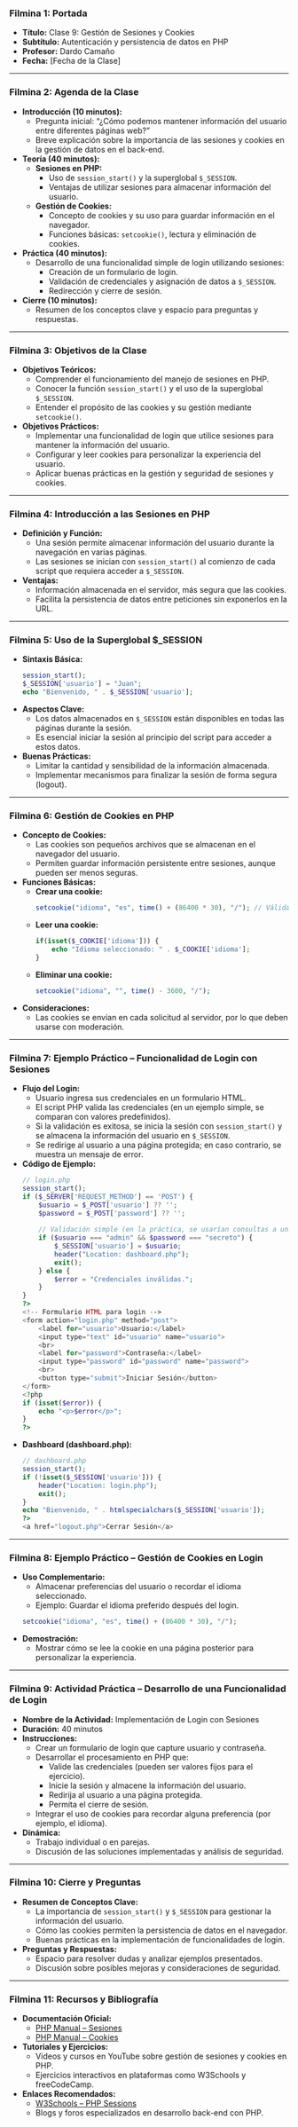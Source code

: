 ### Filmina 1: Portada
- **Título:** Clase 9: Gestión de Sesiones y Cookies
- **Subtítulo:** Autenticación y persistencia de datos en PHP
- **Profesor:** Dardo Camaño
- **Fecha:** [Fecha de la Clase]

---

### Filmina 2: Agenda de la Clase
- **Introducción (10 minutos):**
  - Pregunta inicial: “¿Cómo podemos mantener información del usuario entre diferentes páginas web?”
  - Breve explicación sobre la importancia de las sesiones y cookies en la gestión de datos en el back-end.
- **Teoría (40 minutos):**
  - **Sesiones en PHP:**
    - Uso de `session_start()` y la superglobal `$_SESSION`.
    - Ventajas de utilizar sesiones para almacenar información del usuario.
  - **Gestión de Cookies:**
    - Concepto de cookies y su uso para guardar información en el navegador.
    - Funciones básicas: `setcookie()`, lectura y eliminación de cookies.
- **Práctica (40 minutos):**
  - Desarrollo de una funcionalidad simple de login utilizando sesiones:
    - Creación de un formulario de login.
    - Validación de credenciales y asignación de datos a `$_SESSION`.
    - Redirección y cierre de sesión.
- **Cierre (10 minutos):**
  - Resumen de los conceptos clave y espacio para preguntas y respuestas.

---

### Filmina 3: Objetivos de la Clase
- **Objetivos Teóricos:**
  - Comprender el funcionamiento del manejo de sesiones en PHP.
  - Conocer la función `session_start()` y el uso de la superglobal `$_SESSION`.
  - Entender el propósito de las cookies y su gestión mediante `setcookie()`.
- **Objetivos Prácticos:**
  - Implementar una funcionalidad de login que utilice sesiones para mantener la información del usuario.
  - Configurar y leer cookies para personalizar la experiencia del usuario.
  - Aplicar buenas prácticas en la gestión y seguridad de sesiones y cookies.

---

### Filmina 4: Introducción a las Sesiones en PHP
- **Definición y Función:**
  - Una sesión permite almacenar información del usuario durante la navegación en varias páginas.
  - Las sesiones se inician con `session_start()` al comienzo de cada script que requiera acceder a `$_SESSION`.
- **Ventajas:**
  - Información almacenada en el servidor, más segura que las cookies.
  - Facilita la persistencia de datos entre peticiones sin exponerlos en la URL.

---

### Filmina 5: Uso de la Superglobal $_SESSION
- **Sintaxis Básica:**
  ```php
  session_start();
  $_SESSION['usuario'] = "Juan";
  echo "Bienvenido, " . $_SESSION['usuario'];
  ```
- **Aspectos Clave:**
  - Los datos almacenados en `$_SESSION` están disponibles en todas las páginas durante la sesión.
  - Es esencial iniciar la sesión al principio del script para acceder a estos datos.
- **Buenas Prácticas:**
  - Limitar la cantidad y sensibilidad de la información almacenada.
  - Implementar mecanismos para finalizar la sesión de forma segura (logout).

---

### Filmina 6: Gestión de Cookies en PHP
- **Concepto de Cookies:**
  - Las cookies son pequeños archivos que se almacenan en el navegador del usuario.
  - Permiten guardar información persistente entre sesiones, aunque pueden ser menos seguras.
- **Funciones Básicas:**
  - **Crear una cookie:**
    ```php
    setcookie("idioma", "es", time() + (86400 * 30), "/"); // Válida por 30 días
    ```
  - **Leer una cookie:**
    ```php
    if(isset($_COOKIE['idioma'])) {
        echo "Idioma seleccionado: " . $_COOKIE['idioma'];
    }
    ```
  - **Eliminar una cookie:**
    ```php
    setcookie("idioma", "", time() - 3600, "/");
    ```
- **Consideraciones:**
  - Las cookies se envían en cada solicitud al servidor, por lo que deben usarse con moderación.

---

### Filmina 7: Ejemplo Práctico – Funcionalidad de Login con Sesiones
- **Flujo del Login:**
  - Usuario ingresa sus credenciales en un formulario HTML.
  - El script PHP valida las credenciales (en un ejemplo simple, se comparan con valores predefinidos).
  - Si la validación es exitosa, se inicia la sesión con `session_start()` y se almacena la información del usuario en `$_SESSION`.
  - Se redirige al usuario a una página protegida; en caso contrario, se muestra un mensaje de error.
- **Código de Ejemplo:**
  ```php
  // login.php
  session_start();
  if ($_SERVER['REQUEST_METHOD'] == 'POST') {
      $usuario = $_POST['usuario'] ?? '';
      $password = $_POST['password'] ?? '';
      
      // Validación simple (en la práctica, se usarían consultas a una base de datos)
      if ($usuario === "admin" && $password === "secreto") {
          $_SESSION['usuario'] = $usuario;
          header("Location: dashboard.php");
          exit();
      } else {
          $error = "Credenciales inválidas.";
      }
  }
  ?>
  <!-- Formulario HTML para login -->
  <form action="login.php" method="post">
      <label for="usuario">Usuario:</label>
      <input type="text" id="usuario" name="usuario">
      <br>
      <label for="password">Contraseña:</label>
      <input type="password" id="password" name="password">
      <br>
      <button type="submit">Iniciar Sesión</button>
  </form>
  <?php
  if (isset($error)) {
      echo "<p>$error</p>";
  }
  ?>
  ```
- **Dashboard (dashboard.php):**
  ```php
  // dashboard.php
  session_start();
  if (!isset($_SESSION['usuario'])) {
      header("Location: login.php");
      exit();
  }
  echo "Bienvenido, " . htmlspecialchars($_SESSION['usuario']);
  ?>
  <a href="logout.php">Cerrar Sesión</a>
  ```

---

### Filmina 8: Ejemplo Práctico – Gestión de Cookies en Login
- **Uso Complementario:**
  - Almacenar preferencias del usuario o recordar el idioma seleccionado.
  - Ejemplo: Guardar el idioma preferido después del login.
  ```php
  setcookie("idioma", "es", time() + (86400 * 30), "/");
  ```
- **Demostración:**
  - Mostrar cómo se lee la cookie en una página posterior para personalizar la experiencia.

---

### Filmina 9: Actividad Práctica – Desarrollo de una Funcionalidad de Login
- **Nombre de la Actividad:** Implementación de Login con Sesiones
- **Duración:** 40 minutos
- **Instrucciones:**
  - Crear un formulario de login que capture usuario y contraseña.
  - Desarrollar el procesamiento en PHP que:
    - Valide las credenciales (pueden ser valores fijos para el ejercicio).
    - Inicie la sesión y almacene la información del usuario.
    - Redirija al usuario a una página protegida.
    - Permita el cierre de sesión.
  - Integrar el uso de cookies para recordar alguna preferencia (por ejemplo, el idioma).
- **Dinámica:**
  - Trabajo individual o en parejas.
  - Discusión de las soluciones implementadas y análisis de seguridad.

---

### Filmina 10: Cierre y Preguntas
- **Resumen de Conceptos Clave:**
  - La importancia de `session_start()` y `$_SESSION` para gestionar la información del usuario.
  - Cómo las cookies permiten la persistencia de datos en el navegador.
  - Buenas prácticas en la implementación de funcionalidades de login.
- **Preguntas y Respuestas:**
  - Espacio para resolver dudas y analizar ejemplos presentados.
  - Discusión sobre posibles mejoras y consideraciones de seguridad.

---

### Filmina 11: Recursos y Bibliografía
- **Documentación Oficial:**
  - [PHP Manual – Sesiones](https://www.php.net/manual/es/book.session.php)
  - [PHP Manual – Cookies](https://www.php.net/manual/es/features.cookies.php)
- **Tutoriales y Ejercicios:**
  - Videos y cursos en YouTube sobre gestión de sesiones y cookies en PHP.
  - Ejercicios interactivos en plataformas como W3Schools y freeCodeCamp.
- **Enlaces Recomendados:**
  - [W3Schools – PHP Sessions](https://www.w3schools.com/php/php_sessions.asp)
  - Blogs y foros especializados en desarrollo back-end con PHP.
